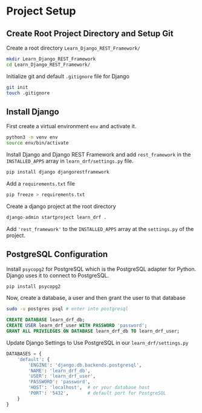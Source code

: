 # Project Setup

## Create Root Project Directory and Setup Git
Create a root directory `Learn_Django_REST_Framework/`
```bash
mkdir Learn_Django_REST_Framework
cd Learn_Django_REST_Framework/
```
Initialize git and default `.gitignore` file for Django
```bash
git init
touch .gitignore
```

## Install Django
First create a virtual environment `env` and activate it.
```bash
python3 -m venv env
source env/bin/activate
```

Install Django and Django REST Framework and add `rest_framework` in the `INSTALLED_APPS` array in `learn_drf/settings.py` file.
```bash
pip install django djangorestframework
```

Add a `requirements.txt` file
```bash
pip freeze > requirements.txt
```

Create a django project at the root directory
```bash
django-admin startproject learn_drf .
```
Add `'rest_framework'` to the `INSTALLED_APPS` array at the `settings.py` of the project. 

## PostgreSQL Configuration
Install `psycopg2` for PostgreSQL which is the PostgreSQL adapter for Python. Django uses it to connect to PostgreSQL.
```bash
pip install psycopg2
```
Now, create a database, a user and then grant the user to that database
```bash
sudo -u postgres psql # enter into postgresql
```
```sql
CREATE DATABASE learn_drf_db;
CREATE USER learn_drf_user WITH PASSWORD 'password';
GRANT ALL PRIVILEGES ON DATABASE learn_drf_db TO learn_drf_user;
```

Update Django Settings to Use PostgreSQL in our `learn_drf/settings.py`
```py
DATABASES = {
    'default': {
        'ENGINE': 'django.db.backends.postgresql',
        'NAME': 'learn_drf_db',
        'USER': 'learn_drf_user',
        'PASSWORD': 'password',
        'HOST': 'localhost',  # or your database host
        'PORT': '5432',       # default port for PostgreSQL
    }
}
```
